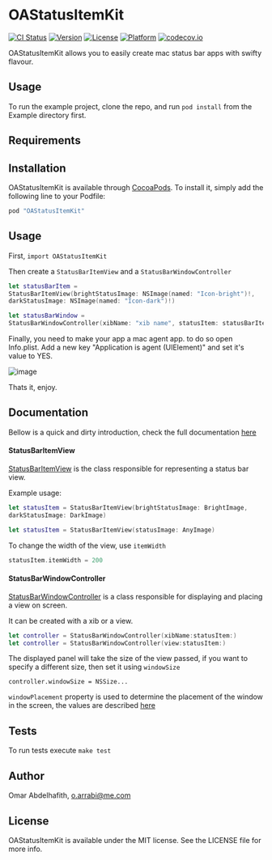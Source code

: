 # OAStatusItemKit

[![CI Status](http://img.shields.io/travis/oarrabi/OAStatusItemKit.svg?style=flat)](https://travis-ci.org/oarrabi/OAStatusItemKit)
[![Version](https://img.shields.io/cocoapods/v/OAStatusItemKit.svg?style=flat)](http://cocoapods.org/pods/OAStatusItemKit)
[![License](https://img.shields.io/cocoapods/l/OAStatusItemKit.svg?style=flat)](http://cocoapods.org/pods/OAStatusItemKit)
[![Platform](https://img.shields.io/cocoapods/p/OAStatusItemKit.svg?style=flat)](http://cocoapods.org/pods/OAStatusItemKit)
[![codecov.io](https://codecov.io/github/oarrabi/OAStatusItemKit/coverage.svg?branch=master)](https://codecov.io/github/oarrabi/OAStatusItemKit?branch=master)

      
OAStatusItemKit allows you to easily create mac status bar apps with swifty flavour.

## Usage

To run the example project, clone the repo, and run `pod install` from the Example directory first.

## Requirements

## Installation

OAStatusItemKit is available through [CocoaPods](http://cocoapods.org). To install
it, simply add the following line to your Podfile:

```ruby
pod "OAStatusItemKit"
```

## Usage
First, `import OAStatusItemKit`

Then create a `StatusBarItemView` and a `StatusBarWindowController`

```swift
let statusBarItem =
StatusBarItemView(brightStatusImage: NSImage(named: "Icon-bright")!,
darkStatusImage: NSImage(named: "Icon-dark")!)

let statusBarWindow =
StatusBarWindowController(xibName: "xib name", statusItem: statusBarItem)
```

Finally, you need to make your app a mac agent app. to do so open Info.plist. Add a new key "Application is agent (UIElement)" and set it's value to YES.

![image](http://i.imgur.com/DwY0Ffj.png)

Thats it, enjoy.

## Documentation
Bellow is a quick and dirty introduction, check the full documentation [here](http://oarrabi.github.io/OAStatusItemKit/)

#### StatusBarItemView
[StatusBarItemView](http://oarrabi.github.io/OAStatusItemKit/Classes/StatusBarItemView.html) is the class responsible for representing a status bar view.

Example usage:

```swift
let statusItem = StatusBarItemView(brightStatusImage: BrightImage,
darkStatusImage: DarkImage)

let statusItem = StatusBarItemView(statusImage: AnyImage)
```

To change the width of the view, use `itemWidth`

```swift
statusItem.itemWidth = 200
```

#### StatusBarWindowController
[StatusBarWindowController](http://oarrabi.github.io/OAStatusItemKit/Classes/StatusBarWindowController.html) is a class responsible for displaying and placing a view on screen.

It can be created with a xib or a view.

```swift
let controller = StatusBarWindowController(xibName:statusItem:)
let controller = StatusBarWindowController(view:statusItem:)
```

The displayed panel will take the size of the view passed, if you want to specify a different size, then set it using `windowSize`

```
controller.windowSize = NSSize...
```

`windowPlacement` property is used to determine the placement of the window in the screen, the values are described [here](http://oarrabi.github.io/OAStatusItemKit/Enums/StatusWindowPlacement.html)

## Tests
To run tests execute `make test`

## Author

Omar Abdelhafith, o.arrabi@me.com

## License

OAStatusItemKit is available under the MIT license. See the LICENSE file for more info.
